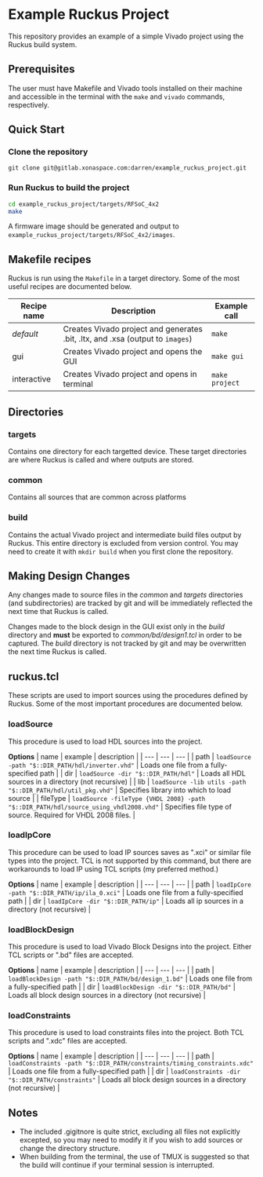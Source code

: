 # Example Ruckus Project
This repository provides an example of a simple Vivado project using the Ruckus build system.

## Prerequisites

The user must have Makefile and Vivado tools installed on their machine and accessible in the terminal with the `make` and `vivado` commands, respectively.

## Quick Start

### Clone the repository
`git clone git@gitlab.xonaspace.com:darren/example_ruckus_project.git`

### Run Ruckus to build the project
```bash
cd example_ruckus_project/targets/RFSoC_4x2
make
```
A firmware image should be generated and output to `example_ruckus_project/targets/RFSoC_4x2/images`.

## Makefile recipes
Ruckus is run using the `Makefile` in a target directory. Some of the most useful recipes are documented below.

| Recipe name | Description | Example call |
| ---         | ---         | ---          |
| *default*   | Creates Vivado project and generates .bit, .ltx, and .xsa (output to `images`) | `make` |
| gui         | Creates Vivado project and opens the GUI | `make gui` |
| interactive | Creates Vivado project and opens in terminal | `make project` |

## Directories

### targets
Contains one directory for each targetted device. These target directories are where Ruckus is called and where outputs are stored.

### common
Contains all sources that are common across platforms

### build
Contains the actual Vivado project and intermediate build files output by Ruckus. This entire directory is excluded from version control. You may need to create it with `mkdir build` when you first clone the repository.

## Making Design Changes
Any changes made to source files in the _common_ and _targets_ directories (and subdirectories) are tracked by git and will be immediately reflected the next time that Ruckus is called.

Changes made to the block design in the GUI exist only in the _build_ directory and **must** be exported to _common/bd/design1.tcl_ in order to be captured. The _build_ directory is not tracked by git and may be overwritten the next time Ruckus is called.

## ruckus.tcl
These scripts are used to import sources using the procedures defined by Ruckus. Some of the most important procedures are documented below.

### loadSource
This procedure is used to load HDL sources into the project. 

**Options**
| name | example | description |
| --- | --- | --- |
| path | `loadSource -path "$::DIR_PATH/hdl/inverter.vhd"` | Loads one file from a fully-specified path |
| dir | `loadSource -dir "$::DIR_PATH/hdl"` | Loads all HDL sources in a directory (not recursive) |
| lib | `loadSource -lib utils -path "$::DIR_PATH/hdl/util_pkg.vhd"` | Specifies library into which to load source |
| fileType | `loadSource -fileType {VHDL 2008} -path "$::DIR_PATH/hdl/source_using_vhdl2008.vhd"` | Specifies file type of source. Required for VHDL 2008 files. |

### loadIpCore
This procedure can be used to load IP sources saves as ".xci" or similar file types into the project. TCL is not supported by this command, but there are workarounds to load IP using TCL scripts (my preferred method.)

**Options**
| name | example | description |
| --- | --- | --- |
| path | `loadIpCore -path "$::DIR_PATH/ip/ila_0.xci"` | Loads one file from a fully-specified path |
| dir | `loadIpCore -dir "$::DIR_PATH/ip"` | Loads all ip sources in a directory (not recursive) |

### loadBlockDesign
This procedure is used to load Vivado Block Designs into the project. Either TCL scripts or ".bd" files are accepted. 

**Options**
| name | example | description |
| --- | --- | --- |
| path | `loadBlockDesign -path "$::DIR_PATH/bd/design_1.bd"` | Loads one file from a fully-specified path |
| dir | `loadBlockDesign -dir "$::DIR_PATH/bd"` | Loads all block design sources in a directory (not recursive) |

### loadConstraints
This procedure is used to load constraints files into the project. Both TCL scripts and ".xdc" files are accepted.

**Options**
| name | example | description |
| --- | --- | --- |
| path | `loadConstraints -path "$::DIR_PATH/constraints/timing_constraints.xdc"` | Loads one file from a fully-specified path |
| dir | `loadConstraints -dir "$::DIR_PATH/constraints"` | Loads all block design sources in a directory (not recursive) |

## Notes
- The included .gigitnore is quite strict, excluding all files not explicitly excepted, so you may need to modify it if you wish to add sources or change the directory structure.
- When building from the terminal, the use of TMUX is suggested so that the build will continue if your terminal session is interrupted.